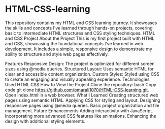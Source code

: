 # HTML-CSS-learning
This repository contains my HTML and CSS learning journey. It showcases the skills and concepts I've learned through hands-on projects, covering basic to intermediate HTML structures and CSS styling techniques.
HTML and CSS Project
About the Project
This is my first project built with HTML and CSS, showcasing the foundational concepts I’ve learned in web development. It includes a simple, responsive design to demonstrate my ability to structure and style web pages effectively.

Features
Responsive Design: The project is optimized for different screen sizes using @media queries.
Structured Layout: Uses semantic HTML for clear and accessible content organization.
Custom Styles: Styled using CSS to create an engaging and visually appealing experience.
Technologies Used
HTML
CSS
How to View the Project
Clone the repository:
bash
Copy code
git clone https://github.com/omarali1070/HTML-CSS-learning.git.
Open index.html in a web browser.
What I Learned
Creating structured web pages using semantic HTML.
Applying CSS for styling and layout.
Designing responsive pages using @media queries.
Basic project organization and file management.
Future Enhancements
Adding interactivity with JavaScript.
Incorporating more advanced CSS features like animations.
Enhancing the design with additional styling elements.
